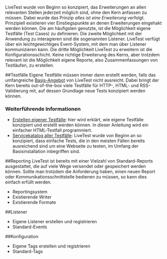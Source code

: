 LiveTest wurde von Beginn so konzipiert, das Erweiterungen an allen relevanten Stellen jederzeit möglich sind, ohne den Kern anfassen zu müssen. Dabei wurde das Prinzip _alles ist eine Erweiterung_ verfolgt. Prinzipiell existieren vier Einstiegspunkte an denen Erweiterungen eingehakt werden können. Die am häufigsten genutzte, ist die Möglichkeit eigene Testfälle (Test Cases) zu definieren. Die zweite Möglichkeit mit der Anwendung zu interagieren sind die sogenannten Listener. LiveTest verfügt über ein leichtgewichtiges Event-System, mit dem man über Listener kommunizieren kann. Die dritte Möglichkeit LiveTest zu erweitern ist die Konfigurationsschicht. Keine richtige Erweiterung des Kerns, aber trotzdem relevant ist die Möglichkeit eigene Reporte, also Zusammenfassungen von Testläufen, zu erstellen.

##Testfälle
Eigene Testfälle müssen immer dann erstellt werden, falls das umfangreiche [Basis-Angebot](Erweiterungen|Testfälle) von LiveTest nicht ausreicht. Dabei bringt der Kern bereits out-of-the-box viele Testfälle für HTTP-, HTML- und RSS-Validierung mit, auf dessen Grundlage neue Tests konzipiert werden können. 

### Weiterführende Informationen
* [Erstellen eigener Testfälle](Dokumentation|Erweiterungen-schreiben|Testfälle-erstellen): hier wird erklärt, wie eigene Testfälle konzipiert und erstellt werden können. In dieser Anleitung wird ein einfacher HTML-Testfall programmiert.
* [Servicekatalog aller Testfälle](Erweiterungen|Testfälle): LiveTest wurde von Beginn an so konzipiert, dass einfache Tests, die in den meisten Fällen bereits ausreichend sind um eine Webseite zu testen, im Umfang der Basisinstallation inbegriffen sind.

##Reporting
LiveTest ist bereits mit einer Vielzahl von Standard-Reports ausgestattet, die auf viele Wege versendet oder gespeichert werden können. Sollte man trotzdem die Anforderung haben, einen neuen Report oder Kommunikationsschnittstelle bedienen zu müssen, so kann dies einfach erfüllt werden.

* Reportingsystem 
* Existierende Writer
* Existierende Formate

##Listener
* Eigene Listener erstellen und registrieren
* Standard-Events

##Konfiguration
* Eigene Tags erstellen und registrieren
* Standard-Tags